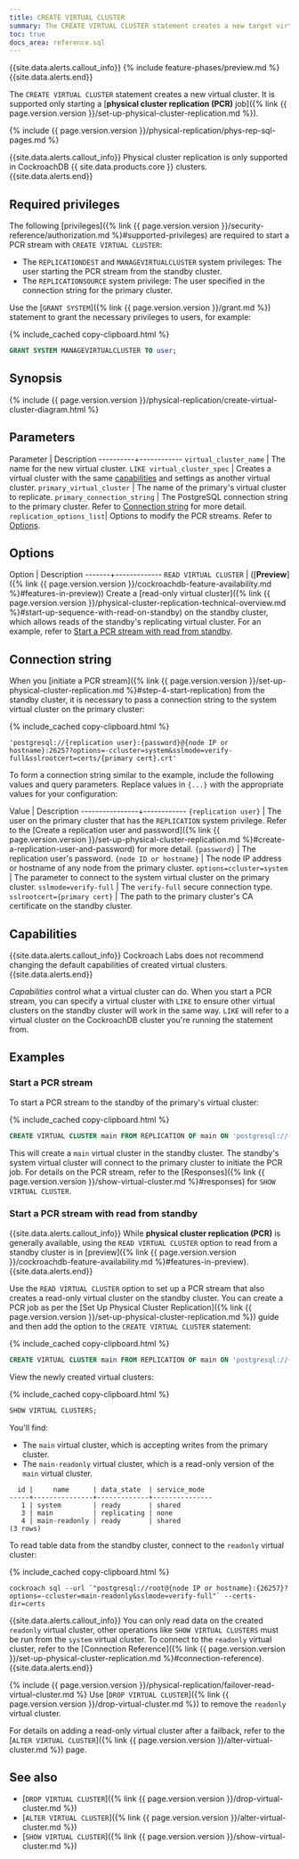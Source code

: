 ```yaml
---
title: CREATE VIRTUAL CLUSTER
summary: The CREATE VIRTUAL CLUSTER statement creates a new target virtual cluster for physical replication.
toc: true
docs_area: reference.sql
---
```


{{site.data.alerts.callout_info}}
{% include feature-phases/preview.md %}
{{site.data.alerts.end}}

The `CREATE VIRTUAL CLUSTER` statement creates a new virtual cluster. It is supported only starting a [**physical cluster replication (PCR)** job]({% link {{ page.version.version }}/set-up-physical-cluster-replication.md %}).

{% include {{ page.version.version }}/physical-replication/phys-rep-sql-pages.md %}

{{site.data.alerts.callout_info}}
Physical cluster replication is only supported in CockroachDB {{ site.data.products.core }} clusters.
{{site.data.alerts.end}}

## Required privileges

The following [privileges]({% link {{ page.version.version }}/security-reference/authorization.md %}#supported-privileges) are required to start a PCR stream with `CREATE VIRTUAL CLUSTER`:

- The `REPLICATIONDEST` and `MANAGEVIRTUALCLUSTER` system privileges: The user starting the PCR stream from the standby cluster.
- The `REPLICATIONSOURCE` system privilege: The user specified in the connection string for the primary cluster.

Use the [`GRANT SYSTEM`]({% link {{ page.version.version }}/grant.md %}) statement to grant the necessary privileges to users, for example:

{% include_cached copy-clipboard.html %}
~~~ sql
GRANT SYSTEM MANAGEVIRTUALCLUSTER TO user;
~~~

## Synopsis

<div>
{% include {{ page.version.version }}/physical-replication/create-virtual-cluster-diagram.html %}
</div>

## Parameters

Parameter | Description
----------+------------
`virtual_cluster_name` | The name for the new virtual cluster.
`LIKE virtual_cluster_spec` | Creates a virtual cluster with the same [capabilities](#capabilities) and settings as another virtual cluster.
`primary_virtual_cluster` | The name of the primary's virtual cluster to replicate.
`primary_connection_string` | The PostgreSQL connection string to the primary cluster. Refer to [Connection string](#connection-string) for more detail.
`replication_options_list`| Options to modify the PCR streams. Refer to [Options](#options).

## Options

Option | Description
-------+-------------
`READ VIRTUAL CLUSTER` | ([**Preview**]({% link {{ page.version.version }}/cockroachdb-feature-availability.md %}#features-in-preview)) Create a [read-only virtual cluster]({% link {{ page.version.version }}/physical-cluster-replication-technical-overview.md %}#start-up-sequence-with-read-on-standby) on the standby cluster, which allows reads of the standby's replicating virtual cluster. For an example, refer to [Start a PCR stream with read from standby](#start-a-pcr-stream-with-read-from-standby).

## Connection string

When you [initiate a PCR stream]({% link {{ page.version.version }}/set-up-physical-cluster-replication.md %}#step-4-start-replication) from the standby cluster, it is necessary to pass a connection string to the system virtual cluster on the primary cluster:

{% include_cached copy-clipboard.html %}
~~~
'postgresql://{replication user}:{password}@{node IP or hostname}:26257?options=-ccluster=system&sslmode=verify-full&sslrootcert=certs/{primary cert}.crt'
~~~

To form a connection string similar to the example, include the following values and query parameters. Replace values in `{...}` with the appropriate values for your configuration:

Value | Description
----------------+------------
`{replication user}` | The user on the primary cluster that has the `REPLICATION` system privilege. Refer to the [Create a replication user and password]({% link {{ page.version.version }}/set-up-physical-cluster-replication.md %}#create-a-replication-user-and-password) for more detail.
`{password}` | The replication user's password.
`{node ID or hostname}` | The node IP address or hostname of any node from the primary cluster.
`options=ccluster=system` | The parameter to connect to the system virtual cluster on the primary cluster.
`sslmode=verify-full` | The `verify-full` secure connection type.
`sslrootcert={primary cert}` | The path to the primary cluster's CA certificate on the standby cluster.

## Capabilities

{{site.data.alerts.callout_info}}
Cockroach Labs does not recommend changing the default capabilities of created virtual clusters.
{{site.data.alerts.end}}

_Capabilities_ control what a virtual cluster can do. When you start a PCR stream, you can specify a virtual cluster with `LIKE` to ensure other virtual clusters on the standby cluster will work in the same way. `LIKE` will refer to a virtual cluster on the CockroachDB cluster you're running the statement from.

## Examples

### Start a PCR stream

To start a PCR stream to the standby of the primary's virtual cluster:

{% include_cached copy-clipboard.html %}
~~~ sql
CREATE VIRTUAL CLUSTER main FROM REPLICATION OF main ON 'postgresql://{connection string to primary}';
~~~

This will create a `main` virtual cluster in the standby cluster. The standby's system virtual cluster will connect to the primary cluster to initiate the PCR job. For details on the PCR stream, refer to the [Responses]({% link {{ page.version.version }}/show-virtual-cluster.md %}#responses) for `SHOW VIRTUAL CLUSTER`.

### Start a PCR stream with read from standby

{{site.data.alerts.callout_info}}
While **physical cluster replication (PCR)** is generally available, using the `READ VIRTUAL CLUSTER` option to read from a standby cluster is in [preview]({% link {{ page.version.version }}/cockroachdb-feature-availability.md %}#features-in-preview).
{{site.data.alerts.end}}

Use the `READ VIRTUAL CLUSTER` option to set up a PCR stream that also creates a read-only virtual cluster on the standby cluster. You can create a PCR job as per the [Set Up Physical Cluster Replication]({% link {{ page.version.version }}/set-up-physical-cluster-replication.md %}) guide and then add the option to the `CREATE VIRTUAL CLUSTER` statement:

{% include_cached copy-clipboard.html %}
~~~ sql
CREATE VIRTUAL CLUSTER main FROM REPLICATION OF main ON 'postgresql://{connection string to primary}' WITH READ VIRTUAL CLUSTER;
~~~

View the newly created virtual clusters:

{% include_cached copy-clipboard.html %}
~~~ sql
SHOW VIRTUAL CLUSTERS;
~~~

You'll find: 

- The `main` virtual cluster, which is accepting writes from the primary cluster. 
- The `main-readonly` virtual cluster, which is a read-only version of the `main` virtual cluster.

~~~
  id |     name      | data_state  | service_mode
-----+---------------+-------------+---------------
   1 | system        | ready       | shared
   3 | main          | replicating | none
   4 | main-readonly | ready       | shared
(3 rows)
~~~

To read table data from the standby cluster, connect to the `readonly` virtual cluster:

{% include_cached copy-clipboard.html %}
~~~ shell
cockroach sql --url `"postgresql://root@{node IP or hostname}:{26257}?options=-ccluster=main-readonly&sslmode=verify-full"` --certs-dir=certs
~~~

{{site.data.alerts.callout_info}}
You can only read data on the created `readonly` virtual cluster, other operations like `SHOW VIRTUAL CLUSTERS` must be run from the `system` virtual cluster. To connect to the `readonly` virtual cluster, refer to the [Connection Reference]({% link {{ page.version.version }}/set-up-physical-cluster-replication.md %}#connection-reference).
{{site.data.alerts.end}}

{% include {{ page.version.version }}/physical-replication/failover-read-virtual-cluster.md %} Use [`DROP VIRTUAL CLUSTER`]({% link {{ page.version.version }}/drop-virtual-cluster.md %}) to remove the `readonly` virtual cluster.

For details on adding a read-only virtual cluster after a failback, refer to the [`ALTER VIRTUAL CLUSTER`]({% link {{ page.version.version }}/alter-virtual-cluster.md %}) page.

## See also

- [`DROP VIRTUAL CLUSTER`]({% link {{ page.version.version }}/drop-virtual-cluster.md %})
- [`ALTER VIRTUAL CLUSTER`]({% link {{ page.version.version }}/alter-virtual-cluster.md %})
- [`SHOW VIRTUAL CLUSTER`]({% link {{ page.version.version }}/show-virtual-cluster.md %})
